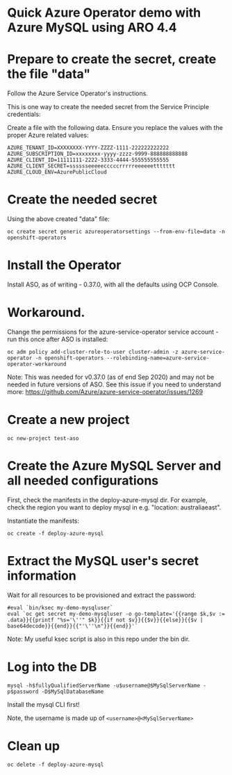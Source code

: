 # Quick Azure Operator demo with Azure MySQL using ARO 4.4

# Prepare to create the secret, create the file "data"

Follow the Azure Service Operator's instructions.  

This is one way to create the needed secret from the Service Principle credentials:

Create a file with the following data. Ensure you replace the values with the proper Azure related values:

```
AZURE_TENANT_ID=XXXXXXXX-YYYY-ZZZZ-1111-222222222222
AZURE_SUBSCRIPTION_ID=xxxxxxxx-yyyy-zzzz-9999-888888888888
AZURE_CLIENT_ID=11111111-2222-3333-4444-555555555555
AZURE_CLIENT_SECRET=sssssseeeeecccccrrrrreeeeeettttttt
AZURE_CLOUD_ENV=AzurePublicCloud
```

# Create the needed secret

Using the above created "data" file:

```
oc create secret generic azureoperatorsettings --from-env-file=data -n openshift-operators 
```

# Install the Operator

Install ASO, as of writing - 0.37.0, with all the defaults using OCP Console.


# Workaround.  

Change the permissions for the azure-service-operator service account - run this once after ASO is installed: 

```
oc adm policy add-cluster-role-to-user cluster-admin -z azure-service-operator -n openshift-operators --rolebinding-name=azure-service-operator-workaround
```
Note: This was needed for v0.37.0 (as of end Sep 2020) and may not be needed in future versions of ASO. 
See this issue if you need to understand more: https://github.com/Azure/azure-service-operator/issues/1269 

# Create a new project

```
oc new-project test-aso
```

# Create the Azure MySQL Server and all needed configurations

First, check the manifests in the deploy-azure-mysql dir.  For example, check the region you want to deploy mysql in e.g. "location: australiaeast".

Instantiate the manifests:
```
oc create -f deploy-azure-mysql
```

# Extract the MySQL user's secret information

Wait for all resources to be provisioned and extract the password:

```
#eval `bin/ksec my-demo-mysqluser`   
eval `oc get secret my-demo-mysqluser -o go-template='{{range $k,$v := .data}}{{printf "%s='\''" $k}}{{if not $v}}{{$v}}{{else}}{{$v | base64decode}}{{end}}{{"'\''\n"}}{{end}}'`
```
Note: My useful ksec script is also in this repo under the bin dir.

# Log into the DB 

```
mysql -h$fullyQualifiedServerName -u$username@$MySqlServerName -p$password -D$MySqlDatabaseName
```
Install the mysql CLI first!

Note, the username is made up of `<username>@<MySqlServerName>`

# Clean up

```
oc delete -f deploy-azure-mysql
```


